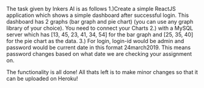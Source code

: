 The task given by Inkers AI is as follows
1.)Create a simple ReactJS application which shows a simple dashboard after successful login. This dashboard has 2 graphs (bar graph and pie chart) (you can use any graph library of your choice). You need to connect your Charts
2.) with a MySQL server which has [13, 45, 23, 41, 34, 54] for the bar graph and [25, 35, 40] for the pie chart as the data.
3.) For login, login-id would be admin and password would be current date in this format 24march2019. This means password changes based on what date we are checking your assignment on.

The functionality is all done! All thats left is to make minor changes so that it can be uploaded on Heroku!
